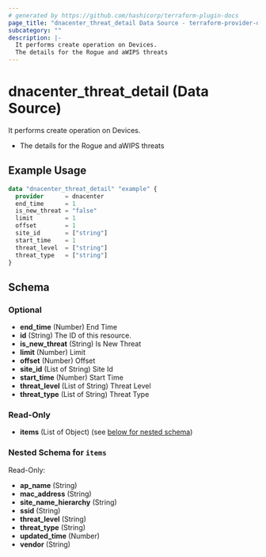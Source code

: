 ```yaml
---
# generated by https://github.com/hashicorp/terraform-plugin-docs
page_title: "dnacenter_threat_detail Data Source - terraform-provider-dnacenter"
subcategory: ""
description: |-
  It performs create operation on Devices.
  The details for the Rogue and aWIPS threats
---
```


# dnacenter_threat_detail (Data Source)

It performs create operation on Devices.

- The details for the Rogue and aWIPS threats

## Example Usage

```terraform
data "dnacenter_threat_detail" "example" {
  provider      = dnacenter
  end_time      = 1
  is_new_threat = "false"
  limit         = 1
  offset        = 1
  site_id       = ["string"]
  start_time    = 1
  threat_level  = ["string"]
  threat_type   = ["string"]
}
```

<!-- schema generated by tfplugindocs -->
## Schema

### Optional

- **end_time** (Number) End Time
- **id** (String) The ID of this resource.
- **is_new_threat** (String) Is New Threat
- **limit** (Number) Limit
- **offset** (Number) Offset
- **site_id** (List of String) Site Id
- **start_time** (Number) Start Time
- **threat_level** (List of String) Threat Level
- **threat_type** (List of String) Threat Type

### Read-Only

- **items** (List of Object) (see [below for nested schema](#nestedatt--items))

<a id="nestedatt--items"></a>
### Nested Schema for `items`

Read-Only:

- **ap_name** (String)
- **mac_address** (String)
- **site_name_hierarchy** (String)
- **ssid** (String)
- **threat_level** (String)
- **threat_type** (String)
- **updated_time** (Number)
- **vendor** (String)


